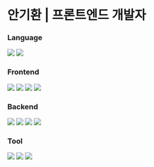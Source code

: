 # **안기환 | 프론트엔드 개발자**

### **Language**

<div>
  <img src="https://img.shields.io/badge/JavaScript-F7DF1E?style=for-the-badge&logo=JavaScript&logoColor=white"/> 
  <img src="https://img.shields.io/badge/TypeScript-3178C6?style=for-the-badge&logo=TypeScript&logoColor=white"/>
</div>

### **Frontend**
<div>
  <img src="https://img.shields.io/badge/Vue-4FC08D?style=for-the-badge&logo=Vue.js&logoColor=white"/> 
  <img src="https://img.shields.io/badge/React-61DAFB?style=for-the-badge&logo=React&logoColor=white"/> 
  <img src="https://img.shields.io/badge/Next.js-000000?style=for-the-badge&logo=Next.js&logoColor=white"/>
  <img src="https://img.shields.io/badge/Vitest-6E9F18?style=for-the-badge&logo=Vitest&logoColor=white"/> 
</div>

### **Backend**
<div>
  <img src="https://img.shields.io/badge/Node.js-339933?style=for-the-badge&logo=Node.js&logoColor=white"/> 
  <img src="https://img.shields.io/badge/Express-000000?style=for-the-badge&logo=Express&logoColor=white"/> 
  <img src="https://img.shields.io/badge/MongoDB-47A248?style=for-the-badge&logo=MongoDB&logoColor=white"/> 
  <img src="https://img.shields.io/badge/MySQL-4479A1?style=for-the-badge&logo=MySQL&logoColor=white"/>
</div>

### **Tool**
<div>  
  <img src="https://img.shields.io/badge/Notion-000000?style=for-the-badge&logo=Notion&logoColor=white"/>
  <img src="https://img.shields.io/badge/Slack-4A154B?style=for-the-badge&logo=Slack&logoColor=white"/>
  <img src="https://img.shields.io/badge/Jira-0052CC?style=for-the-badge&logo=Jira&logoColor=white"/>
</div>


